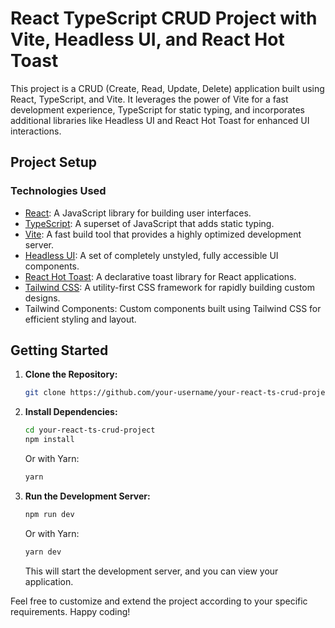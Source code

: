 # React TypeScript CRUD Project with Vite, Headless UI, and React Hot Toast

This project is a CRUD (Create, Read, Update, Delete) application built using React, TypeScript, and Vite. It leverages the power of Vite for a fast development experience, TypeScript for static typing, and incorporates additional libraries like Headless UI and React Hot Toast for enhanced UI interactions.

## Project Setup

### Technologies Used

- [React](https://reactjs.org/): A JavaScript library for building user interfaces.
- [TypeScript](https://www.typescriptlang.org/): A superset of JavaScript that adds static typing.
- [Vite](https://vitejs.dev/): A fast build tool that provides a highly optimized development server.
- [Headless UI](https://headlessui.dev/): A set of completely unstyled, fully accessible UI components.
- [React Hot Toast](https://react-hot-toast.com/): A declarative toast library for React applications.
- [Tailwind CSS](https://tailwindcss.com/): A utility-first CSS framework for rapidly building custom designs.
- Tailwind Components: Custom components built using Tailwind CSS for efficient styling and layout.

## Getting Started

1. **Clone the Repository:**

   ```bash
   git clone https://github.com/your-username/your-react-ts-crud-project.git
   ```

2. **Install Dependencies:**

   ```bash
   cd your-react-ts-crud-project
   npm install
   ```

   Or with Yarn:

   ```bash
   yarn
   ```

3. **Run the Development Server:**

   ```bash
   npm run dev
   ```

   Or with Yarn:

   ```bash
   yarn dev
   ```

   This will start the development server, and you can view your application.

Feel free to customize and extend the project according to your specific requirements. Happy coding!